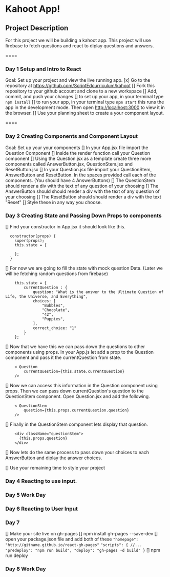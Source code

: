# Kahoot App!

## Project Description

For this project we will be building a kahoot app. This project will use firebase to fetch questions and react to diplay questions and answers. 

====
### Day 1 Setup and Intro to React
Goal: Set up your project and view the live running app.
 [x] Go to the repository at https://github.com/ScriptEdcurriculum/kahoot
 [] Fork this repository to your github account and clone to a new workspace
 [] Add, commit, and push your changes
 [] to set up your app, in your terminal type `npm install`
 [] to run your app, in your terminal type `npm start` this runs the app in the development mode. Then open [http://localhost:3000](http://localhost:3000) to view it in the browser.
 [] Use your planning sheet to create a your component layout.

====
### Day 2 Creating Components and Component Layout
Goal: Set up your your components
[] In your App.jsx file import the Question Component
[] Inside the render function call your Question component
[] Using the Question.jsx as a template create three more components called AnswerButton.jsx, QuestionStem.jsx and ResetButton.jsx
[] In your Question.jsx file import your QuestionStem, AnswerButton and ResetButton. In the spaces provided call each of the components. (You should have 4 AnswerButtons)
[] The QuestionStem should render a div with the text of any question of your choosing
[] The AnswerButton should should render a div with the text of any question of your choosing
[] The ResetButton should should render a div with the text "Reset"
[] Style these in any way you choose.

### Day 3 Creating State and Passing Down Props to components
[] Find your  constructor in App.jsx it should look like this.
```
  constructor(props) {
    super(props);
    this.state = {

    };
  }
```
[] For now we are going to fill the state with mock question Data. (Later we will be fetching random questions from firebase)
```
    this.state = {
        currentQuestion : {
            question: "What is the answer to the Ultimate Question of Life, the Universe, and Everything",
            choices: [
                "Bubbles",
                "Chocolate",
                "42",
                "Puppies",
            ],
            correct_choice: "1"
        }
    };
```
[] Now that we have this we can pass down the questions to other components using props. In your App.js let add a prop to the Question component and pass it the currentQuestion from state.
```
    < Question
        currentQuestion={this.state.currentQuestion}
    />
```

[] Now we can access this information in the Question component using props. Then we can pass down currentQuestion's question to the QuestionStem component. Open Question.jsx and add the following.
```
    < QuestionStem
        question={this.props.currentQuestion.question}
    />
```
[] Finally in the QuestionStem component lets display that question. 

```
    <div className="questionStem">
      {this.props.question}
    </div>
```
[] Now lets do the same process to pass down your choices to each AnswerButton and diplay the answer choices.

[] Use your remaining time to style your project

### Day 4 Reacting to use input.


### Day 5 Work Day


### Day 6 Reacting to User Input


### Day 7 
 [] Make your site live on gh-pages
    [] npm install gh-pages --save-dev
    [] open your package.json file and add both of these
    ```
        "homepage": "http://gitname.github.io/react-gh-pages"
    ```
    ```
        "scripts": {
            //...
            "predeploy": "npm run build",
            "deploy": "gh-pages -d build"
        }
    ```
    [] npm run deploy


### Day 8 Work Day
